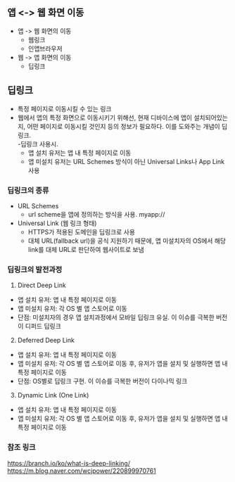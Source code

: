 ## 앱 <-> 웹 화면 이동
- 앱 -> 웹 화면의 이동  
	- 웹링크
	- 인앱브라우저
- 웹 -> 앱 화면의 이동  
	- 딥링크 

## 딥링크
- 특정 페이지로 이동시킬 수 있는 링크
- 웹에서 앱의 특정 화면으로 이동시키기 위해선, 현재 디바이스에 앱이 설치되어있는지, 어떤 페이지로 이동시킬 것인지 등의 정보가 필요하다. 이를 도와주는 개념이 딥링크.  
-딥링크 사용시. 
	- 앱 설치 유저는 앱 내 특정 페이지로 이동
	- 앱 미설치 유저는 URL Schemes 방식이 아닌 Universal Links나 App Link 사용 

### 딥링크의 종류
- URL Schemes  
	- url scheme을 앱에 정의하는 방식을 사용. myapp://
-  Universal Link (웹 링크 형태)  
	- HTTPS가 적용된 도메인을 딥링크로 사용
	- 대체 URL(fallback url)을 공식 지원하기 때문에, 앱 미설치자의 OS에서 해당 link를 대체 URL로 판단하여 웹사이트로 보냄

### 딥링크의 발전과정
1) Direct Deep Link  
- 앱 설치 유저: 앱 내 특정 페이지로 이동
- 앱 미설치 유저: 각 OS 별 앱 스토어로 이동
- 단점: 미설치자의 경우 앱 설치과정에서 모바일 딥링크 유실. 이 이슈를 극복한 버전이 디퍼드 딥링크

2) Deferred Deep Link  
- 앱 설치 유저: 앱 내 특정 페이지로 이동
- 앱 미설치 유저: 각 OS 별 앱 스토어로 이동 후, 유저가 앱을 설치 및 실행하면 앱 내 특정 페이지로 이동
- 단점: OS별로 딥링크 구현. 이 이슈를 극복한 버전이 다이나믹 링크

3) Dynamic Link (One Link)
- 앱 설치 유저: 앱 내 특정 페이지로 이동
- 앱 미설치 유저: 각 OS 별 앱 스토어로 이동 후, 유저가 앱을 설치 및 실행하면 앱 내 특정 페이지로 이동

### 참조 링크
https://branch.io/ko/what-is-deep-linking/  
https://m.blog.naver.com/wcjpower/220899970761
